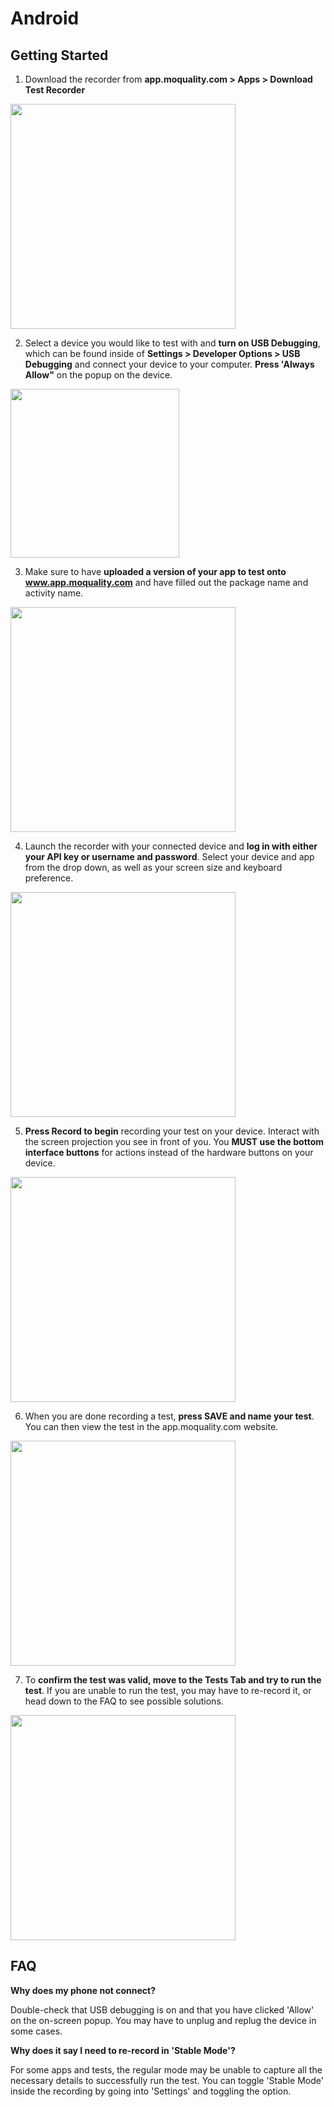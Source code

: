 # Android

## Getting Started
1. Download the recorder from **app.moquality.com > Apps > Download Test Recorder**

<img src="../img/android/download_test_recorder.png" height="360px"/>

2. Select a device you would like to test with and **turn on USB Debugging**, which can be found inside of **Settings > Developer Options > USB Debugging** and connect your device to your computer. **Press 'Always Allow"** on the popup on the device.

<img src="../img/android/usb_debugging.png" width="270px" />

3. Make sure to have **uploaded a version of your app to test onto www.app.moquality.com** and have filled out the package name and activity name.

<img src="../img/android/package_name.png" height="360px" />


4. Launch the recorder with your connected device and **log in with either your API key or username and password**. Select your device and app from the drop down, as well as your screen size and keyboard preference.

<img src="../img/android/login.gif" height="360px" />


5. **Press Record to begin** recording your test on your device. Interact with the screen projection you see in front of you. You **MUST use the bottom interface buttons** for actions instead of the hardware buttons on your device. 

<img src="../img/android/recording_demo.gif" height="360px" />


6. When you are done recording a test, **press SAVE and name your test**. You can then view the test in the app.moquality.com website.

<img src="../img/android/save_test.gif" height="360px" />


7. To **confirm the test was valid, move to the Tests Tab and try to run the test**. If you are unable to run the test, you may have to re-record it, or head down to the FAQ to see possible solutions. 

<img src="../img/android/test_replay.gif" height="360px" />


## FAQ

**Why does my phone not connect?**

Double-check that USB debugging is on and that you have clicked 'Allow' on the on-screen popup. You may have to unplug and replug the device in some cases.

**Why does it say I need to re-record in 'Stable Mode'?**

For some apps and tests, the regular mode may be unable to capture all the necessary details to successfully run the test. You can toggle 'Stable Mode' inside the recording by going into 'Settings' and toggling the option. 
